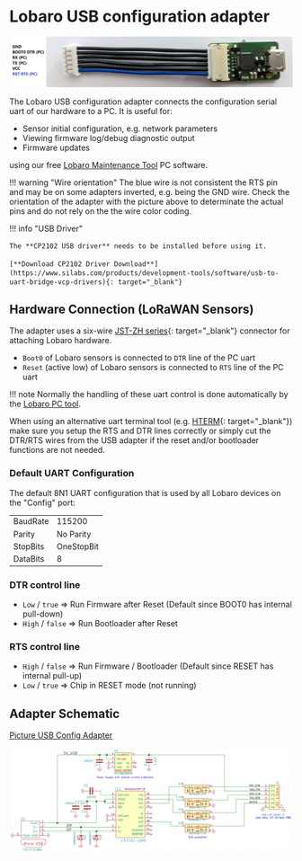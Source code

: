 # Lobaro USB configuration adapter

![Picture USB Config Adapter](./img/lobaro-config-adapter.jpg)

The Lobaro USB configuration adapter connects the configuration serial uart of our hardware to a PC. It is useful for:

* Sensor initial configuration, e.g. network parameters
* Viewing firmware log/debug diagnostic output
* Firmware updates

using our free [Lobaro Maintenance Tool](./lobaro-tool.md) PC software.

!!! warning "Wire orientation"
    The blue wire is not consistent the RTS pin and may be on some adapters inverted, e.g. being the GND wire. Check the 
    orientation of the adapter with the picture above to determinate the actual pins and do not rely on the the wire color coding.

!!! info "USB Driver"

    The **CP2102 USB driver** needs to be installed before using it.
    
    [**Download CP2102 Driver Download**](https://www.silabs.com/products/development-tools/software/usb-to-uart-bridge-vcp-drivers){: target="_blank"} 

## Hardware Connection (LoRaWAN Sensors)

The adapter uses a six-wire [JST-ZH series](http://www.jst-mfg.com/product/detail_e.php?series=287){: target="_blank"} 
connector for attaching Lobaro hardware.

* `Boot0` of Lobaro sensors is connected to `DTR` line of the PC uart
* `Reset` (active low) of Lobaro sensors is connected to `RTS` line of the PC uart

!!! note
    Normally the handling of these uart control is done automatically by the [Lobaro PC tool](lobaro-tool).

When using an alternative uart terminal tool (e.g. [HTERM](http://www.der-hammer.info/terminal/){: target="_blank"}) make 
sure you setup the RTS and DTR lines correctly or simply cut the DTR/RTS wires 
from the USB adapter if the reset and/or bootloader functions are not needed.

### Default UART Configuration

The default 8N1 UART configuration that is used by all Lobaro devices on the "Config" port:

|         |              |
|---------|--------------|
|BaudRate | 115200       |
|Parity   | No Parity    |
|StopBits | OneStopBit   |
|DataBits | 8            |

### DTR control line

* `Low` / `true` => Run Firmware after Reset (Default since BOOT0 has internal pull-down)
* `High` / `false` => Run Bootloader after Reset


### RTS control line

* `High` / `false` => Run Firmware / Bootloader (Default since RESET has internal pull-up)
* `Low` / `true` => Chip in RESET mode (not running)

## Adapter Schematic
[Picture USB Config Adapter](./img/config-adapter-schematic.png)

![Picture USB Config Adapter](./img/config-adapter-schematic.png)

